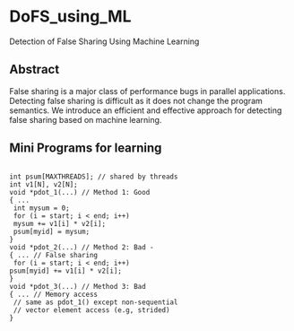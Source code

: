 # DoFS_using_ML
Detection of False Sharing Using Machine Learning 

## Abstract
False sharing is a major class of performance bugs in parallel
applications. Detecting false sharing is difficult as it does not
change the program semantics. We introduce an efficient and
effective approach for detecting false sharing based on machine
learning. 

## Mini Programs for learning
<pre>
<code>
int psum[MAXTHREADS]; // shared by threads
int v1[N], v2[N];
void *pdot_1(...) // Method 1: Good
{ ...
 int mysum = 0;
 for (i = start; i < end; i++)
 mysum += v1[i] * v2[i];
 psum[myid] = mysum;
}
void *pdot_2(...) // Method 2: Bad -
{ ... // False sharing
 for (i = start; i < end; i++)
psum[myid] += v1[i] * v2[i];
}
void *pdot_3(...) // Method 3: Bad
{ ... // Memory access
 // same as pdot_1() except non-sequential
 // vector element access (e.g, strided)
}
</code>
</pre>
